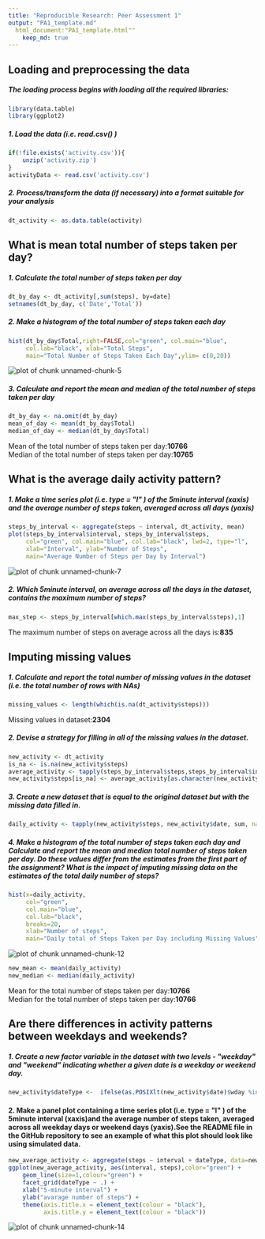 ```yaml
---
title: "Reproducible Research: Peer Assessment 1"
output: "PA1_template.md"
  html_document:"PA1_template.html""
    keep_md: true
---
```



## Loading and preprocessing the data
##### The loading process begins with loading all the required libraries:

```r
library(data.table)
library(ggplot2)
```
##### 1. Load the data (i.e. read.csv() )


```r
if(!file.exists('activity.csv')){
    unzip('activity.zip')
}
activityData <- read.csv('activity.csv')
```

##### 2. Process/transform the data (if necessary) into a format suitable for your analysis

```r
dt_activity <- as.data.table(activity)
```

## What is mean total number of steps taken per day?
##### 1. Calculate the total number of steps taken per day

```r
dt_by_day <- dt_activity[,sum(steps), by=date]
setnames(dt_by_day, c('Date','Total'))
```

##### 2. Make a histogram of the total number of steps taken each day

```r
hist(dt_by_day$Total,right=FALSE,col="green", col.main="blue",
     col.lab="black", xlab="Total Steps",
     main="Total Number of Steps Taken Each Day",ylim= c(0,20))
```

![plot of chunk unnamed-chunk-5](figure/unnamed-chunk-5-1.png) 

##### 3. Calculate and report the mean and median of the total number of steps taken per day

```r
dt_by_day <- na.omit(dt_by_day)
mean_of_day <- mean(dt_by_day$Total)
median_of_day <- median(dt_by_day$Total)
```
Mean of the total number of steps taken per day:**10766**
<br>Median of the total number of steps taken per day:**10765**<br/>


## What is the average daily activity pattern?
##### 1. Make a time series plot (i.e. type = "l" ) of the 5minute interval (xaxis) and the average number of steps taken, averaged across all days (yaxis)

```r
steps_by_interval <- aggregate(steps ~ interval, dt_activity, mean)
plot(steps_by_interval$interval, steps_by_interval$steps, 
     col="green", col.main="blue", col.lab="black", lwd=2, type="l", 
     xlab="Interval", ylab="Number of Steps",
     main="Average Number of Steps per Day by Interval")
```

![plot of chunk unnamed-chunk-7](figure/unnamed-chunk-7-1.png) 
##### 2. Which 5minute interval, on average across all the days in the dataset, contains the maximum number of steps?

```r
max_step <- steps_by_interval[which.max(steps_by_interval$steps),1]
```
The maximum number of steps on average across all the days is:**835**

## Imputing missing values
##### 1. Calculate and report the total number of missing values in the dataset (i.e. the total number of rows with NAs)

```r
missing_values <- length(which(is.na(dt_activity$steps)))
```

Missing values in dataset:**2304**

##### 2. Devise a strategy for filling in all of the missing values in the dataset. 

```r
new_activity <- dt_activity
is_na <- is.na(new_activity$steps)
average_activity <- tapply(steps_by_interval$steps,steps_by_interval$interval, mean)
new_activity$steps[is_na] <- average_activity[as.character(new_activity$interval[is_na])]
```

##### 3. Create a new dataset that is equal to the original dataset but with the missing data filled in.

```r
daily_activity <- tapply(new_activity$steps, new_activity$date, sum, na.rm=TRUE)
```

##### 4. Make a histogram of the total number of steps taken each day and Calculate and report the mean and median total number of steps taken per day. Do these values differ from the estimates from the first part of the assignment? What is the impact of imputing missing data on the estimates of the total daily number of steps?

```r
hist(x=daily_activity,
     col="green",
     col.main="blue",
     col.lab="black",
     breaks=20,
     xlab="Number of steps",
     main="Daily total of Steps Taken per Day including Missing Values")
```

![plot of chunk unnamed-chunk-12](figure/unnamed-chunk-12-1.png) 

```r
new_mean <- mean(daily_activity)
new_median <- median(daily_activity)
```
Mean for the total number of steps taken per day:**10766**
<br>Median for the total number of steps taken per day:**10766**<br/>


## Are there differences in activity patterns between weekdays and weekends?
##### 1. Create a new factor variable in the dataset with two levels - "weekday" and "weekend" indicating whether a given date is a weekday or weekend day.

```r
new_activity$dateType <-  ifelse(as.POSIXlt(new_activity$date)$wday %in% c(0,6), 'weekend', 'weekday')
```

#### 2. Make a panel plot containing a time series plot (i.e. type = "l" ) of the 5minute interval (xaxis)and the average number of steps taken, averaged across all weekday days or weekend days (yaxis).See the README file in the GitHub repository to see an example of what this plot should look like using simulated data.

```r
new_average_activity <- aggregate(steps ~ interval + dateType, data=new_activity, mean)
ggplot(new_average_activity, aes(interval, steps),color="green") + 
    geom_line(size=1,colour="green") + 
    facet_grid(dateType ~ .) +
    xlab("5-minute interval") + 
    ylab("avarage number of steps") +
    theme(axis.title.x = element_text(colour = "black"),
          axis.title.y = element_text(colour = "black"))
```

![plot of chunk unnamed-chunk-14](figure/unnamed-chunk-14-1.png) 


